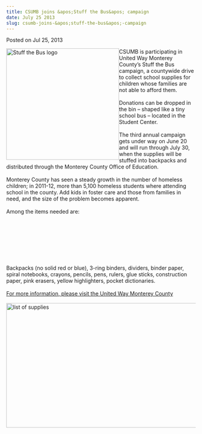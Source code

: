 ```yaml
---
title: CSUMB joins &apos;Stuff the Bus&apos; campaign
date: July 25 2013
slug: csumb-joins-&apos;stuff-the-bus&apos;-campaign
---
```





<span class="date">Posted on Jul 25, 2013    </span>
<p><img alt="Stuff the Bus logo" src="http://news.csumb.edu/sites/default/files/65/attachments/news/images/stuff_the_bus.jpg" style="float:left; width:300px; height:296px">CSUMB is
participating in United Way Monterey County&#x2019;s Stuff the Bus
campaign, a countywide drive to collect school supplies for
children whose families are not able to afford them.<br>
<br>
Donations can be dropped in the bin &#x2013; shaped like a tiny school bus
&#x2013; located in the Student Center.<br>
<br>
The third annual campaign gets under way on June 20 and will run
through July 30, when the supplies will be stuffed into backpacks
and distributed through the Monterey County Office of
Education.<br>
<br>
Monterey County has seen a steady growth in the number of homeless
children; in 2011-12, more than 5,100 homeless students where
attending school in the county. Add kids in foster care and those
from families in need, and the size of the problem becomes
apparent.<br>
<br>
Among the items needed are:</br></br></br></br></br></br></br></br></img></p>
<p>Backpacks (no solid red or blue), 3-ring binders, dividers,
binder paper, spiral notebooks, crayons, pencils, pens, rulers,
glue sticks, construction paper, pink erasers, yellow highlighters,
pocket dictionaries.<br>
<br>
<a href="http://www.unitedwaymcca.org/stuff-bus" rel="nofollow">For
more information, please visit the United Way Monterey
County</a><br>
<br>
<img alt="list of supplies" src="http://news.csumb.edu/sites/default/files/65/attachments/news/images/list_of_supplies.jpg" style="float:left; width:550px; height:331px"/></br></br></br></br></p>





